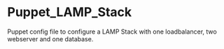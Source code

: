 # Puppet_LAMP_Stack
Puppet config file to configure a LAMP Stack with one loadbalancer, two webserver and one database.
